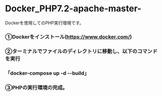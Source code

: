 # Docker_PHP7.2-apache-master-
Dockerを使用してのPHP実行環境です。

### ①Dockerをインストール(https://www.docker.com/) 
### ②ターミナルでファイルのディレクトリに移動し、以下のコマンドを実行
### 「docker-compose up -d --build」 
### ③PHPの実行環境の完成。
